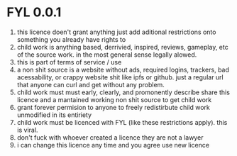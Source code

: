 # FYL 0.0.1

1. this licence doen't grant anything just add aditional restrictions onto something you already have rights to
2. child work is anything based, derrivied, inspired, reviews, gameplay, etc of the source work. in the most general sense legally alowed.
3. this is part of terms of service / use
4. a non shit source is a website without ads, required logins, trackers, bad acessability, or crappy website shit like ipfs or github. just a regular url that anyone can curl and get without any problem.
5. child work must must early, clearly, and promonently describe share this licence and a mantained working non shit source to get child work
6. grant forever permision to anyone to freely redistirbute child work unmodified in its entiriety
7. child work must be licenced with FYL (like these restrictions apply). this is viral.
8. don't fuck with whoever created a licence they are not a lawyer
9. i can change this licence any time and you agree use new licence
